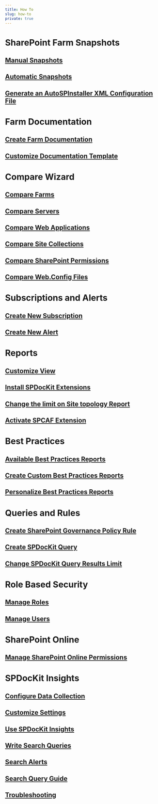 ```yaml
---
title: How To
slug: how-to
private: true
---
```

# SharePoint Farm Snapshots
## [Manual Snapshots](manual-snapshots.md)
## [Automatic Snapshots](automatic-snapshots.md)
## [Generate an AutoSPInstaller XML Configuration File](generate-autospinstaller-xml-configuration-file.md)

# Farm Documentation
## [Create Farm Documentation](create-farm-documentation.md)
## [Customize Documentation Template](customize-documentation-template.md)

# Compare Wizard
## [Compare Farms](compare-sharepoint-farms.md)
## [Compare Servers](compare-servers.md)
## [Compare Web Applications](compare-web-applications.md)
## [Compare Site Collections](compare-site-collections.md)
## [Compare SharePoint Permissions](compare-sharepoint-permissions.md)
## [Compare Web.Config Files](compare-web-config-files.md)

# Subscriptions and Alerts
## [Create New Subscription](create-new-subscription.md)
## [Create New Alert](create-new-alert.md)

# Reports
## [Customize View](customize-view.md)
## [Install SPDocKit Extensions](install-spdockit-extensions.md)
## [Change the limit on Site topology Report](change-limit-site-topology-report.md)
## [Activate SPCAF Extension](activate-spcaf-extension.md)

# Best Practices
## [Available Best Practices Reports](available-best-practices-reports.md)
## [Create Custom Best Practices Reports](create-custom-best-practices-reports.md)
## [Personalize Best Practices Reports](personalize-best-practices-reports.md)

# Queries and Rules
## [Create SharePoint Governance Policy Rule](create-governance-policy-rule.md)
## [Create SPDocKit Query](create-spdockit-query.md)
## [Change SPDocKit Query Results Limit](change-query-results-limit.md)

# Role Based Security
## [Manage Roles](manage-roles.md)
## [Manage Users](manage-users.md)

# SharePoint Online
## [Manage SharePoint Online Permissions](manage-sharepoint-online-permissions.md)

# SPDocKit Insights
## [Configure Data Collection](configure-data-collection.md)
## [Customize Settings](customize-settings.md)
## [Use SPDocKit Insights](use-spdockit-insights.md)
## [Write Search Queries](search-query-guide.md)
## [Search Alerts](search-alerts.md)
## [Search Query Guide](search-query-guide.md)
## [Troubleshooting](troubleshooting.md)